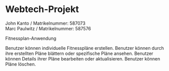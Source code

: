 # Webtech-Projekt

John Kanto  / Matrikelnummer: 587073    
Marc Paulwitz / Matrikelnummer: 587576

Fitnessplan-Anwendung

Benutzer können individuelle Fitnesspläne erstellen.
Benutzer können durch ihre erstellten Pläne blättern oder spezifische Pläne ansehen.
Benutzer können Details ihrer Pläne bearbeiten oder aktualisieren.
Benutzer können Pläne löschen.